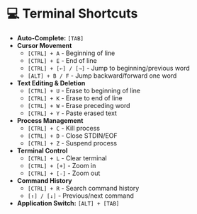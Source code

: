 # 💻 Terminal Shortcuts

- **Auto-Complete:** `[TAB]`
- **Cursor Movement**
    - `[CTRL] + A` - Beginning of line
    - `[CTRL] + E` - End of line
    - `[CTRL] + [←] / [→]` - Jump to beginning/previous word
    - `[ALT] + B / F` - Jump backward/forward one word
- **Text Editing & Deletion**
    - `[CTRL] + U` - Erase to beginning of line
    - `[CTRL] + K` - Erase to end of line
    - `[CTRL] + W` - Erase preceding word
    - `[CTRL] + Y` - Paste erased text
- **Process Management**
    - `[CTRL] + C` - Kill process
    - `[CTRL] + D` - Close STDIN/EOF
    - `[CTRL] + Z` - Suspend process
- **Terminal Control**
    - `[CTRL] + L` - Clear terminal
    - `[CTRL] + [+]` - Zoom in
    - `[CTRL] + [-]` - Zoom out
- **Command History**
    - `[CTRL] + R` - Search command history
    - `[↑] / [↓]` - Previous/next command
- **Application Switch:** `[ALT] + [TAB]`
